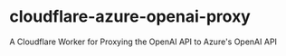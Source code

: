 # cloudflare-azure-openai-proxy
 A Cloudflare Worker for Proxying the OpenAI API to Azure's OpenAI API
